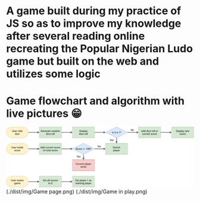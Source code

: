 # A game built during my practice of JS so as to improve my knowledge after several reading online recreating the Popular Nigerian Ludo game but built on the web and utilizes some logic

# Game flowchart and algorithm with live pictures 😁

![Game flowchart](./dist/img/pig-game-flowchart.png) (./dist/img/Game page.png) (./dist/img/Game in play.png)
